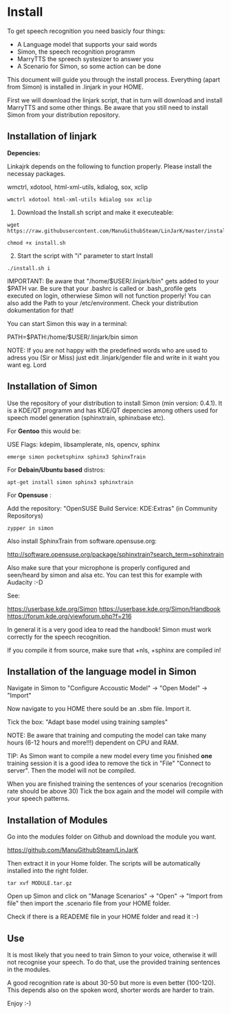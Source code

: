 Install
========

To get speech recognition you need basicly four things:

- A Language model that supports your said words
- Simon, the speech recognition programm
- MarryTTS the spreech systesizer to answer you
- A Scenario for Simon, so some action can be done

This document will guide you through the install process. Everything (apart from Simon) is installed in .linjark in your HOME.

First we will download the linjark script, that in turn will download and install MarryTTS and some other things.
Be aware that you still need to install Simon from your distribution repository.

Installation of linjark
------------------------

__Depencies:__

Linkajrk depends on the following to function properly. Please install the necessay packages.

 wmctrl, xdotool, html-xml-utils, kdialog, sox, xclip

```
wmctrl xdotool html-xml-utils kdialog sox xclip
```

1. Download the Install.sh script and make it executeable:
```
wget https://raw.githubusercontent.com/ManuGithubSteam/LinJarK/master/install.sh

chmod +x install.sh
```
2. Start the script with "i" parameter to start Install
```
./install.sh i
```

IMPORTANT: Be aware that "/home/$USER/.linjark/bin" gets added to your $PATH var. Be sure that your .bashrc is called or .bash_profile gets executed on login, otherwiese Simon will not function properly!
You can also add the Path to your /etc/environment. Check your distribution dokumentation for that!

You can start Simon this way in a terminal:

PATH=\$PATH:/home/$USER/.linjark/bin simon

NOTE: If you are not happy with the predefined words who are used to adress you (Sir or Miss) just edit .linjark/gender file and write in it waht you want eg. Lord

Installation of Simon
----------------------

Use the repository of your distribution to install Simon (min version: 0.4.1). It is a KDE/QT programm and has KDE/QT depencies among others used for speech model generation (sphinxtrain, sphinxbase etc). 

For __Gentoo__ this would be:

USE Flags: kdepim, libsamplerate, nls, opencv, sphinx
```
emerge simon pocketsphinx sphinx3 SphinxTrain
```

For __Debain/Ubuntu based__ distros:

```
apt-get install simon sphinx3 sphinxtrain
```

For __Opensuse__ :

Add the repository: "OpenSUSE Build Service: KDE:Extras" (in Community Repositorys)

```
zypper in simon
```

Also install SphinxTrain from software.opensuse.org:

http://software.opensuse.org/package/sphinxtrain?search_term=sphinxtrain

Also make sure that your microphone is properly configured and seen/heard by simon and alsa etc. You can test this for example with Audacity :-D

See: 

https://userbase.kde.org/Simon
https://userbase.kde.org/Simon/Handbook
https://forum.kde.org/viewforum.php?f=216

In general it is a very good idea to read the handbook! Simon must work correctly for the speech recognition. 

If you compile it from source, make sure that +nls, +sphinx are compiled in!

Installation of the language model in Simon
---------------------------------------------

Navigate in Simon to "Configure Accoustic Model" -> "Open Model" -> "Import"

Now navigate to you HOME there sould be an .sbm file. Import it.

Tick the box: "Adapt base model using training samples"

NOTE: Be aware that training and computing the model can take many hours (6-12 hours and more!!!) dependent on CPU and RAM.

TIP: As Simon want to compile a new model every time you finished __one__ training session it is a good idea to remove the tick in "File" "Connect to server". Then the model will not be compiled. 

When you are finished training the sentences of your scenarios (recognition rate should be above 30)
Tick the box again and the model will compile with your speech patterns.


Installation of Modules
------------------------

Go into the modules folder on Github and download the module you want.

https://github.com/ManuGithubSteam/LinJarK

Then extract it in your Home folder. The scripts will be automatically installed into the right folder.
```
tar xvf MODULE.tar.gz
```
Open up Simon and click on "Manage Scenarios" -> "Open" -> "Import from file" then import the .scenario file from your HOME folder.

Check if there is a READEME file in your HOME folder and read it :-)

Use
----

It is most likely that you need to train Simon to your voice, otherwise it will not recognise your speech. To do that, use the provided training sentences in the modules.

A good recognition rate is about 30-50 but more is even better (100-120). This depends also on the spoken word, shorter words are harder to train.



Enjoy :-)